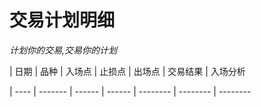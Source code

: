 # 交易计划明细

_计划你的交易,交易你的计划_

| 日期  | 品种 | 入场点 | 止损点 | 出场点 | 交易结果  | 入场分析

| ---- | ------- | ------ | ------ | -------- | -------- | -------- 
